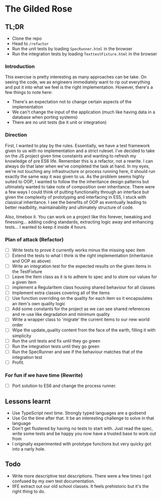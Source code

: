 # The Gilded Rose

## TL;DR

- Clone the repo
- Head to `/refactor`
- Run the unit tests by loading `SpecRunner.html` in the browser
- Run the integration tests by loading `TexttestFixture.html` in the browser

### Introduction

This exercise is pretty interesting as many approaches can be take. On seeing the code, we as engineers immediately want to rip out everything and put it into what we feel is the right implementation. However, there's a few things to note here:

- There's an expectation not to change certain aspects of the implementation
- We can't change the input of the application (much like having data in a database when porting systems)
- There are no unit tests (be it unit or integration)

### Direction

First, I wanted to play by the rules. Essentially, we have a test framework given to us with no implementation and a strict ruleset. I've decided to take on the JS project given time constaints and wanting to refresh my knowledge of pre ES6 life. Remember this is a refactor, not a rewrite. I can always do that later when we've completed the task at hand. In my eyes, we're not touching any infrastructure or process running here, it should run exactly the same way it was given to us. As the problem seems highly suited to OOP, I wanted to follow the the inheritance design patterns but ultimately wanted to take note of composition over inheritance. There were a few ways I could think of putting functionality through an interface but given the complexity of prototyping and interfacing in ES5, I stuck with classical inheritance. I see the benefits of OOP as eventually leading to better readbility, maintainability and ultimately structure of code.

Also, timebox it. You can work on a project like this forever, tweaking and finessing... adding coding standards, extracting logic away and enhancing tests... I wanted to keep it inside 4 hours.

### Plan of attack (Refactor)

- [ ] Write tests to prove it currently works minus the missing spec item
- [ ] Extend the tests to what I think is the right implementation (inheritance and OOP as above)
- [ ] Write an integration test for the expected results on the given items in the TestFixture
- [ ] Leave the Item class as it is to adhere to spec and to store our values for a given item 
- [ ] implement a RegularItem class housing shared behaviour for all classes
- [ ] Implement extra classes covering all of the items
- [ ] Use function overriding on the quality for each item so it encapsulates an item's own quality logic
- [ ] Add some constants for the project as we can see shared references and re-use like degradation and minimum quality
- [ ] Write a wrapper class to 'migrate' the current items to our new world order
- [ ] Wipe the update_quality content from the face of the earth, filling it with simplicity
- [ ] Run the unit tests and fix until they go green
- [ ] Run the integration tests until they go green
- [ ] Run the SpecRunner and see if the behaviour matches that of the integration test
- [ ] Profit.

### For fun if we have time (Rewrite)

- [ ] Port solution to ES6 and change the process runner.

## Lessons learnt

- Use TypeScript next time. Strongly typed languages are a godsend
- Use Go the time after that. It be an interesting challenge to solve in that language
- Don't get flustered by having no tests to start with. Just read the spec, write some tests and be happy you now have a trusted base to work out from
- I originally experimented with prototype functions but very quicky got into a narly hole.

## Todo

- Write more descriptive test descriptions. There were a few times I got confused by my own test documentation.
- IIFE extract out our old school classes. It feels prehistoric but it's the right thing to do.

